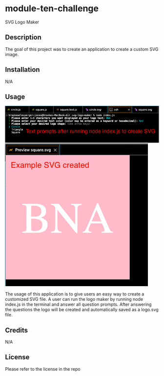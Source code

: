 # module-ten-challenge
SVG Logo Maker

## Description

The goal of this project was to create an application to create a custom SVG image. 

## Installation

N/A

## Usage

<img src="./dist/RM1.png"/>
<img src="./dist/RM2.png"/>


The usage of this application is to give users an easy way to create a customized SVG file. A user can run the logo maker by running node index.js in the terminal and answer all question prompts. After answering the questions the logo will be created and automatically saved as a logo.svg file. 

## Credits

N/A

## License

Please refer to the license in the repo
